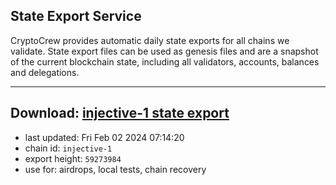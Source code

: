 ## State Export Service
CryptoCrew provides automatic daily state exports for all chains we validate. State export files can be used as genesis files and are a snapshot of the current blockchain state, including all validators, accounts, balances and delegations.

---
**Download: [injective-1 state export](https://dl.ccvalidators.com/SERVICE/injective/injective-1_export_59273984.json)**
---

- last updated: Fri Feb 02 2024 07:14:20
- chain id: `injective-1`
- export height: `59273984`
- use for: airdrops, local tests, chain recovery
